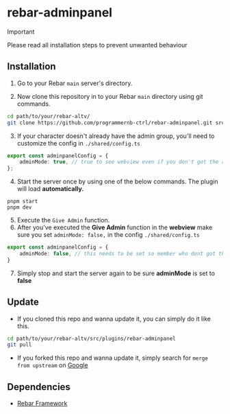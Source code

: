 # rebar-adminpanel

> [!IMPORTANT]
> Please read all installation steps to prevent unwanted behaviour

## Installation

1. Go to your Rebar `main` server's directory.

2. Now clone this repository in to your Rebar `main` directory using git commands.

```bash
cd path/to/your/rebar-altv/
git clone https://github.com/programmernb-ctrl/rebar-adminpanel.git src/plugins/rebar-adminpanel
```

3. If your character doesn't already have the admin group, you'll need to customize the config in `./shared/config.ts`

```typescript
export const adminpanelConfig = {
    adminMode: true, // true to see webview even if you don't got the admin group. mostly required to setup the plugin
};
```

4. Start the server once by using one of the below commands. The plugin will load __automatically.__

```
pnpm start
pnpm dev
```

5. Execute the `Give Admin` function.
6. After you've executed the __Give Admin__ function in the __webview__ make sure you set `adminMode: false,` in the config `./shared/config.ts`

```typescript
export const adminpanelConfig = {
    adminMode: false, // this needs to be set so member who dont got the admin group simply cant see the adminpanel.
}
```

7. Simply stop and start the server again to be sure __adminMode__ is set to __false__

## Update

- If you cloned this repo and wanna update it, you can simply do it like this.

```bash
cd path/to/your/rebar-altv/src/plugins/rebar-adminpanel
git pull
```

- If you forked this repo and wanna update it, simply search for `merge from upstream` on [Google](https://www.google.com)

## Dependencies

- [Rebar Framework](https://github.com/stuyk/rebar-altv)
